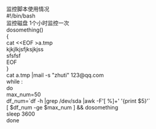 监控脚本使用情况  
\#!/bin/bash  
监控磁盘 1个小时监控一次  
dosomething()  
{  
cat \<\<EOF \>a.tmp  
kjkjlkjsfjksjkjss  
sfsfsf  
EOF  
}  
cat a.tmp \|mail -s "zhuti" 123\@qq.com  
while :  
do  
max_num=50  
df_num=\`df -h \|grep /dev/sda \|awk -F'[ %]+' '{print \$5}'\`  
[ \$df_num -ge \$max_num ] && dosomething  
sleep 3600  
done
